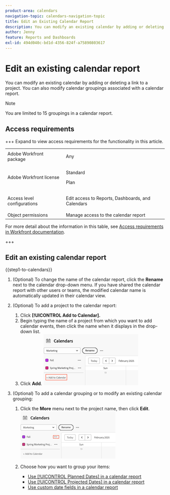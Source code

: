 ```yaml
---
product-area: calendars
navigation-topic: calendars-navigation-topic
title: Edit an Existing Calendar Report
description: You can modify an existing calendar by adding or deleting a link to a project. You can also modify calendar groupings associated with a calendar report.
author: Jenny
feature: Reports and Dashboards
exl-id: 494d040c-bd1d-4356-824f-a75890803617
---
```

# Edit an existing calendar report

You can modify an existing calendar by adding or deleting a link to a project. You can also modify calendar groupings associated with a calendar report.

>[!NOTE]
>
>You are limited to 15 groupings in a calendar report.

## Access requirements

+++ Expand to view access requirements for the functionality in this article.

<table style="table-layout:auto"> 
 <col> 
 </col> 
 <col> 
 </col> 
 <tbody> 
  <tr> 
   <td role="rowheader">Adobe Workfront package</td> 
   <td> <p>Any</p> </td> 
  </tr> 
  <tr> 
   <td role="rowheader">Adobe Workfront license</td> 
   <td><p>Standard</p>
       <p>Plan</p></td> 
  </tr> 
  <tr> 
   <td role="rowheader">Access level configurations</td> 
   <td> <p> Edit access to Reports, Dashboards, and Calendars</p></td> 
  </tr> 
  <tr> 
   <td role="rowheader">Object permissions</td> 
   <td>Manage access to the calendar report</td> 
  </tr> 
 </tbody> 
</table>

For more detail about the information in this table, see [Access requirements in Workfront documentation](/help/quicksilver/administration-and-setup/add-users/access-levels-and-object-permissions/access-level-requirements-in-documentation.md).

+++


## Edit an existing calendar report 

{{step1-to-calendars}}

1. (Optional) To change the name of the calendar report, click the **Rename** next to the calendar drop-down menu.
   If you have shared the calendar report with other users or teams, the modified calendar name is automatically updated in their calendar view.

1. (Optional) To add a project to the calendar report:
   1. Click **[!UICONTROL Add to Calendar].**
   1. Begin typing the name of a project from which you want to add calendar events, then click the name when it displays in the drop-down list.
   1. Click **Add**. 
   ![add a project to a calendar](assets/add-a-calendar-project.png)


1. (Optional) To add a calendar grouping or to modify an existing calendar grouping:
   1. Click the **More** menu next to the project name, then click **Edit**. 
   ![edit project in calendar](assets/edit-project-in-calendar.png)

   1. Choose how you want to group your items:

      * [Use [!UICONTROL Planned Dates] in a calendar report](../../../reports-and-dashboards/reports/calendars/use-planned-dates.md)
      * [Use [!UICONTROL Projected Dates] in a calendar report](../../../reports-and-dashboards/reports/calendars/use-projected-dates.md)
      * [Use custom date fields in a calendar report](../../../reports-and-dashboards/reports/calendars/use-custom-dates.md)

